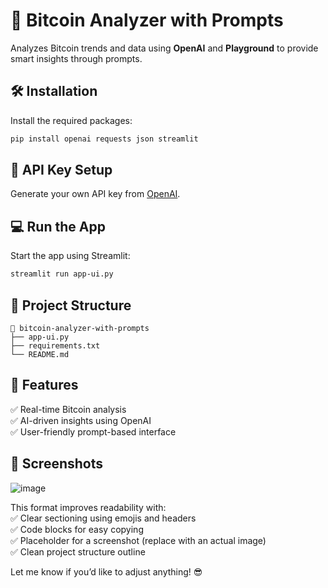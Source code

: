 
# 🚀 **Bitcoin Analyzer with Prompts**  
Analyzes Bitcoin trends and data using **OpenAI** and **Playground** to provide smart insights through prompts.  

## 🛠️ **Installation**  
Install the required packages:  
```bash
pip install openai requests json streamlit
```

## 🔑 **API Key Setup**  
Generate your own API key from [OpenAI](https://platform.openai.com/signup).  

## 💻 **Run the App**  
Start the app using Streamlit:  
```bash
streamlit run app-ui.py
```

## 📂 **Project Structure**  
```
📁 bitcoin-analyzer-with-prompts
├── app-ui.py
├── requirements.txt
└── README.md
```

## 🌟 **Features**  
✅ Real-time Bitcoin analysis  
✅ AI-driven insights using OpenAI  
✅ User-friendly prompt-based interface  

## 🎯 **Screenshots**  
![image](https://github.com/user-attachments/assets/63ef0d3b-bcce-411f-898c-212a75cf38c3)



This format improves readability with:  
✅ Clear sectioning using emojis and headers  
✅ Code blocks for easy copying  
✅ Placeholder for a screenshot (replace with an actual image)  
✅ Clean project structure outline  

Let me know if you’d like to adjust anything! 😎
